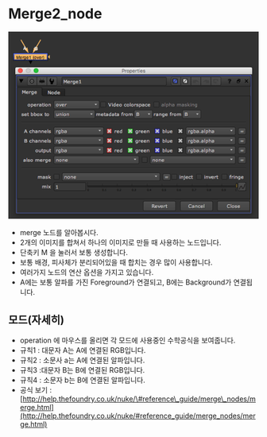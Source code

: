 # Merge2\_node

![](../../.gitbook/assets/merge_node.png)

* merge 노드를 알아봅시다.
* 2개의 이미지를 합쳐서 하나의 이미지로 만들 때 사용하는 노드입니다.
* 단축키 M 을 눌러서 보통 생성합니다.
* 보통 배경, 피사체가 분리되어있을 때 합치는 경우 많이 사용합니다.
* 여러가지 노드의 연산 옵션을 가지고  있습니다.
* A에는 보통 알파를 가진 Foreground가 연결되고, B에는 Background가 연결됩니다.

## 모드\(자세히\)

* operation 에 마우스를 올리면 각 모드에 사용중인 수학공식을 보여줍니다.
* 규칙1 : 대문자 A는 A에 연결된 RGB입니다.
* 규칙2 : 소문사 a는 A에 연결된 알파입니다.
* 규칙3 :대문자 B는 B에 연결된 RGB입니다.
* 규칙4 : 소문자 b는 B에 연결된 알파입니다.
* 공식 보기 : [http://help.thefoundry.co.uk/nuke/\#reference\_guide/merge\_nodes/merge.html](http://help.thefoundry.co.uk/nuke/#reference_guide/merge_nodes/merge.html)

